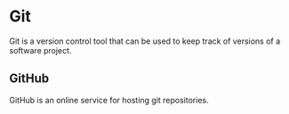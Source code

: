 # Git

Git is a version control tool that can be used to keep track of versions of a software project.
## GitHub

GitHub is an online service for hosting git repositories.
